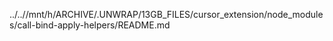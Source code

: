 ../..//mnt/h/ARCHIVE/.UNWRAP/13GB_FILES/cursor_extension/node_modules/call-bind-apply-helpers/README.md